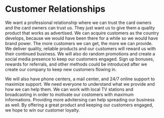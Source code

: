 # Customer Relationships
We want a professional relationship where we can trust the card owners and the card owners can trust us. They just want us to give them a quality product that works as advertised. We can acquire customers as the country develops, because we would have been there for a while so we would have brand power. The more customers we can get, the more we can provide. We deliver quality, reliable products and our customers will reward us with their continued business. We will also do random promotions and create a social media presence to keep our customers engaged. Sign up bonuses, rewards for referrals, and other methods could be introduced after we create our company to keep new customers flowing in.

We will also have phone centers, a mail center, and 24/7 online support to maximize support. We need everyone to understand what we provide and how we can help them. We can work with local TV stations and broadcasting in order to motivate our costomers with maximum informations. Providing more advitersing can help spreading our business as well. By offering a great product and keeping our customers engaged, we hope to win our customer loyalty.
